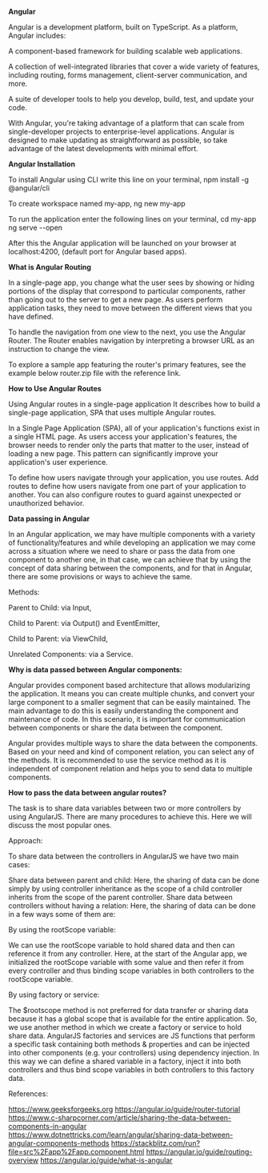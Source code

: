 **Angular**


Angular is a development platform, built on TypeScript. As a platform, Angular includes:

  A component-based framework for building scalable web applications.

  A collection of well-integrated libraries that cover a wide variety of features, including routing, forms management, client-server communication, and more.

  A suite of developer tools to help you develop, build, test, and update your code.

With Angular, you're taking advantage of a platform that can scale from single-developer projects to enterprise-level applications. Angular is designed to make updating as straightforward as possible, so take advantage of the latest developments with minimal effort.


**Angular Installation** 


To install Angular using CLI write this line on your terminal,
    npm install -g @angular/cli

To create  workspace named my-app,
    ng new my-app

To run the application enter the following lines on your terminal,
    cd my-app
    ng serve --open
    
After this the Angular application will be launched on your browser at localhost:4200,
(default port for Angular based apps).


**What is Angular Routing**


In a single-page app, you change what the user sees by showing or hiding portions of the display that correspond to particular components, rather than going out to the server to get a new page. As users perform application tasks, they need to move between the different views that you have defined.

To handle the navigation from one view to the next, you use the Angular Router. The Router enables navigation by interpreting a browser URL as an instruction to change the view.

To explore a sample app featuring the router's primary features, see the example below
router.zip file with the reference link. 
 
 
 **How to Use Angular Routes**


Using Angular routes in a single-page application
It describes how to build a single-page application, SPA that uses multiple Angular routes.

In a Single Page Application (SPA), all of your application's functions exist in a single HTML page. As users access your application's features, the browser needs to render only the parts that matter to the user, instead of loading a new page. This pattern can significantly improve your application's user experience.

To define how users navigate through your application, you use routes. Add routes to define how users navigate from one part of your application to another. You can also configure routes to guard against unexpected or unauthorized behavior.


**Data passing in Angular**


In an Angular application, we may have multiple components with a variety of functionality/features and while developing an application we may come across a situation where we need to share or pass the data from one component to another one, in that case, we can achieve that by using the concept of data sharing between the components, and for that in Angular, there are some provisions or ways to achieve the same.

Methods:

  Parent to Child: via Input,

  Child to Parent: via Output() and EventEmitter,

  Child to Parent: via ViewChild,

  Unrelated Components: via a Service.


**Why is data passed between Angular components:**


Angular provides component based architecture that allows modularizing the application. It means you can create multiple chunks, and convert your large component to a smaller segment that can be easily maintained. The main advantage to do this is easily understanding the component and maintenance of code. In this scenario, it is important for communication between components or share the data between the component. 

Angular provides multiple ways to share the data between the components. Based on your need and kind of component relation, you can select any of the methods. It is recommended to use the service method as it is independent of component relation and helps you to send data to multiple components. 


**How to pass the data between angular  routes?**


The task is to share data variables between two or more controllers by using AngularJS. There are many procedures to achieve this. Here we will discuss the most popular ones. 

Approach: 

To share data between the controllers in AngularJS we have two main cases:

Share data between parent and child: Here, the sharing of data can be done simply by using controller inheritance as the scope of a child controller inherits from the scope of the parent controller.
Share data between controllers without having a relation: Here, the sharing of data can be done in a few ways some of them are: 

By using the rootScope variable:

We can use the rootScope variable to hold shared data and then can reference it from any controller. Here, at the start of the Angular app, we initialized the rootScope variable with some value and then refer it from every controller and thus binding scope variables in both controllers to the rootScope variable.

By using factory or service:

The $rootscope method is not preferred for data transfer or sharing data because it has a global scope that is available for the entire application. So, we use another method in which we create a factory or service to hold share data. AngularJS factories and services are JS functions that perform a specific task containing both methods & properties and can be injected into other components (e.g. your controllers) using dependency injection. In this way we can define a shared variable in a factory, inject it into both controllers and thus bind scope variables in both controllers to this factory data.


References:

https://www.geeksforgeeks.org
https://angular.io/guide/router-tutorial
https://www.c-sharpcorner.com/article/sharing-the-data-between-components-in-angular
https://www.dotnettricks.com/learn/angular/sharing-data-between-angular-components-methods
https://stackblitz.com/run?file=src%2Fapp%2Fapp.component.html
https://angular.io/guide/routing-overview
https://angular.io/guide/what-is-angular

